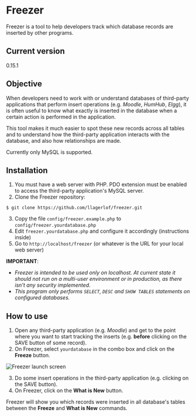 # Freezer
Freezer is a tool to help developers track which database records are inserted by other programs.

## Current version
0.15.1

## Objective
When developers need to work with or understand databases of third-party applications that perform insert operations (e.g. *Moodle*, *HumHub*, *Elgg*), it is often useful to know what exactly is inserted in the database when a certain action is performed in the application.

This tool makes it much easier to spot these new records across all tables and to understand how the third-party application interacts with the database, and also how relationships are made.

Currently only MySQL is supported.

## Installation
1. You must have a web server with PHP. PDO extension must be enabled to access the third-party application's MySQL server.
2. Clone the Freezer repository:

```
$ git clone https://github.com/llagerlof/freezer.git
```

3. Copy the file `config/freezer.example.php` to `config/freezer.yourdatabase.php`
4. Edit `freezer.yourdatabase.php` and configure it accordingly (instructions inside)
5. Go to `http://localhost/freezer` (or whatever is the URL for your local web server)

**IMPORTANT**:
- *Freezer is intended to be used only on localhost. At current state it should not run on a multi-user environment or in production, as there isn't any security implemented.*
- *This program only performs `SELECT`, `DESC` and `SHOW TABLES` statements on configured databases.*

## How to use
1. Open any third-party application (e.g. *Moodle*) and get to the point where you want to start tracking the inserts (e.g. **before** clicking on the SAVE button of some record).
2. On Freezer, select `yourdatabase` in the combo box and click on the **Freeze** button.

![Freezer launch screen](https://i.imgur.com/9VfVvHe.png)

3. Do some insert operations in the third-party application (e.g. clicking on the SAVE button).
4. On Freezer, click on the **What is New** button.

Freezer will show you which records were inserted in all database's tables between the **Freeze** and **What is New** commands.
